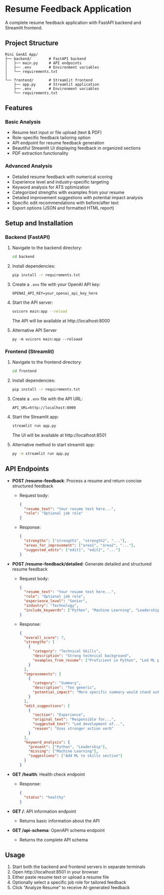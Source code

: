 # Resume Feedback Application

A complete resume feedback application with FastAPI backend and Streamlit frontend.

## Project Structure

```
Mini GenAI App/
├── backend/        # FastAPI backend
│   ├── main.py     # API endpoints
│   ├── .env        # Environment variables
│   └── requirements.txt
│
└── frontend/       # Streamlit frontend
    ├── app.py      # Streamlit application
    ├── .env        # Environment variables
    └── requirements.txt
```

## Features

### Basic Analysis
- Resume text input or file upload (text & PDF)
- Role-specific feedback tailoring option 
- API endpoint for resume feedback generation
- Beautiful Streamlit UI displaying feedback in organized sections
- PDF extraction functionality

### Advanced Analysis
- Detailed resume feedback with numerical scoring
- Experience level and industry-specific targeting
- Keyword analysis for ATS optimization
- Categorized strengths with examples from your resume
- Detailed improvement suggestions with potential impact analysis
- Specific edit recommendations with before/after text
- Export options (JSON and formatted HTML report)

## Setup and Installation

### Backend (FastAPI)

1. Navigate to the backend directory:
   ```bash
   cd backend
   ```

2. Install dependencies:
   ```bash
   pip install -r requirements.txt
   ```

3. Create a `.env` file with your OpenAI API key:
   ```
   OPENAI_API_KEY=your_openai_api_key_here
   ```

4. Start the API server:
   ```bash
   uvicorn main:app --reload
   ```
   The API will be available at http://localhost:8000

5. Alternative API Server
   ```bashs
   py -m uvicorn main:app --reloaad
   ```

### Frontend (Streamlit)

1. Navigate to the frontend directory:
   ```bash
   cd frontend
   ```

2. Install dependencies:
   ```bash
   pip install -r requirements.txt
   ```

3. Create a `.env` file with the API URL:
   ```
   API_URL=http://localhost:8000
   ```

4. Start the Streamlit app:
   ```bash
   streamlit run app.py
   ```
   The UI will be available at http://localhost:8501
5. Alternative method to start streamlit app:
   ```bash
   py -m streamlit run app.py
   ```

## API Endpoints

- **POST /resume-feedback**: Process a resume and return concise structured feedback
  - Request body:
    ```json
    {
      "resume_text": "Your resume text here...",
      "role": "Optional job role"
    }
    ```
  - Response:
    ```json
    {
      "strengths": ["strength1", "strength2", "..."],
      "areas_for_improvement": ["area1", "area2", "..."],
      "suggested_edits": ["edit1", "edit2", "..."]
    }
    ```

- **POST /resume-feedback/detailed**: Generate detailed and structured resume feedback
  - Request body:
    ```json
    {
      "resume_text": "Your resume text here...",
      "role": "Optional job role",
      "experience_level": "Senior",
      "industry": "Technology",
      "include_keywords": ["Python", "Machine Learning", "Leadership"]
    }
    ```
  - Response:
    ```json
    {
      "overall_score": 7,
      "strengths": [
        {
          "category": "Technical Skills",
          "description": "Strong technical background",
          "examples_from_resume": ["Proficient in Python", "Led ML projects"]
        }
      ],
      "improvements": [
        {
          "category": "Summary",
          "description": "Too generic",
          "potential_impact": "More specific summary would stand out"
        }
      ],
      "edit_suggestions": [
        {
          "section": "Experience",
          "original_text": "Responsible for...",
          "suggested_text": "Led development of...",
          "reason": "Uses stronger action verb"
        }
      ],
      "keyword_analysis": {
        "present": ["Python", "Leadership"],
        "missing": ["Machine Learning"],
        "suggestions": ["Add ML to skills section"]
      }
    }
    ```

- **GET /health**: Health check endpoint
  - Response:
    ```json
    {
      "status": "healthy"
    }
    ```

- **GET /**: API information endpoint
  - Returns basic information about the API

- **GET /api-schema**: OpenAPI schema endpoint
  - Returns the complete API schema

## Usage

1. Start both the backend and frontend servers in separate terminals
2. Open http://localhost:8501 in your browser
3. Either paste resume text or upload a resume file
4. Optionally select a specific job role for tailored feedback
5. Click "Analyze Resume" to receive AI-generated feedback
